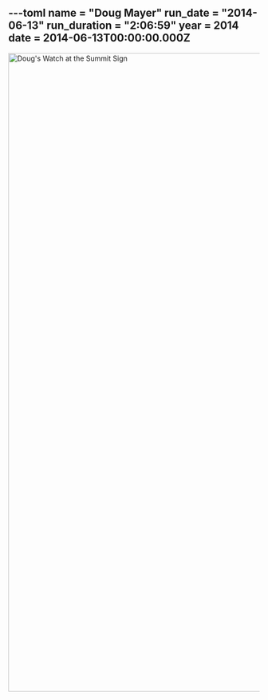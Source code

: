 ---toml
name = "Doug Mayer"
run_date = "2014-06-13"
run_duration = "2:06:59"
year = 2014
date = 2014-06-13T00:00:00.000Z
---

<img src="/assets/images/uploads/tumblrn7ck9bsr0e1teh94yo11280.jpg" alt="Doug's Watch at the Summit Sign" width="960" height="1280">
